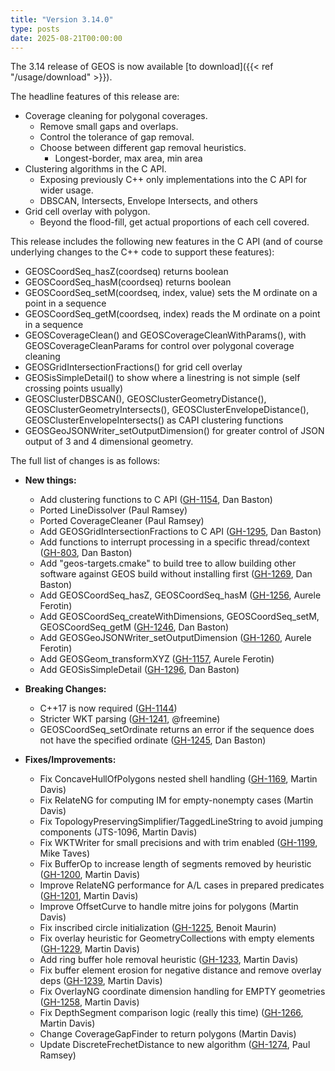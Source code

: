 ```yaml
---
title: "Version 3.14.0"
type: posts
date: 2025-08-21T00:00:00
---
```


The 3.14 release of GEOS is now available [to download]({{< ref "/usage/download" >}}).

The headline features of this release are:

* Coverage cleaning for polygonal coverages.
  * Remove small gaps and overlaps.
  * Control the tolerance of gap removal.
  * Choose between different gap removal heuristics.
    * Longest-border, max area, min area
* Clustering algorithms in the C API.
  * Exposing previously C++ only implementations into the C API for wider usage.
  * DBSCAN, Intersects, Envelope Intersects, and others
* Grid cell overlay with polygon.
  * Beyond the flood-fill, get actual proportions of each cell covered.

This release includes the following new features in the C API (and of course underlying changes to the C++ code to support these features):

  - GEOSCoordSeq_hasZ(coordseq) returns boolean
  - GEOSCoordSeq_hasM(coordseq) returns boolean
  - GEOSCoordSeq_setM(coordseq, index, value) sets the M ordinate on a point in a sequence
  - GEOSCoordSeq_getM(coordseq, index) reads the M ordinate on a point in a sequence
  - GEOSCoverageClean() and GEOSCoverageCleanWithParams(), with GEOSCoverageCleanParams for control over polygonal coverage cleaning
  - GEOSGridIntersectionFractions() for grid cell overlay
  - GEOSisSimpleDetail() to show where a linestring is not simple (self crossing points usually)
  - GEOSClusterDBSCAN(), GEOSClusterGeometryDistance(), GEOSClusterGeometryIntersects(), GEOSClusterEnvelopeDistance(), GEOSClusterEnvelopeIntersects() as CAPI clustering functions
  - GEOSGeoJSONWriter_setOutputDimension() for greater control of JSON output of 3 and 4 dimensional geometry.


<!--more-->

The full list of changes is as follows:

- **New things:**
  - Add clustering functions to C API ([GH-1154](https://github.com/libgeos/geos/issues/1154), Dan Baston)
  - Ported LineDissolver (Paul Ramsey)
  - Ported CoverageCleaner (Paul Ramsey)
  - Add GEOSGridIntersectionFractions to C API ([GH-1295](https://github.com/libgeos/geos/issues/1295), Dan Baston)
  - Add functions to interrupt processing in a specific thread/context ([GH-803](https://github.com/libgeos/geos/issues/803), Dan Baston)
  - Add "geos-targets.cmake" to build tree to allow building other software against
    GEOS build without installing first ([GH-1269](https://github.com/libgeos/geos/issues/1269), Dan Baston)
  - Add GEOSCoordSeq_hasZ, GEOSCoordSeq_hasM ([GH-1256](https://github.com/libgeos/geos/issues/1256), Aurele Ferotin)
  - Add GEOSCoordSeq_createWithDimensions, GEOSCoordSeq_setM, GEOSCoordSeq_getM ([GH-1246](https://github.com/libgeos/geos/issues/1246), Dan Baston)
  - Add GEOSGeoJSONWriter_setOutputDimension ([GH-1260](https://github.com/libgeos/geos/issues/1260), Aurele Ferotin)
  - Add GEOSGeom_transformXYZ ([GH-1157](https://github.com/libgeos/geos/issues/1157), Aurele Ferotin)
  - Add GEOSisSimpleDetail ([GH-1296](https://github.com/libgeos/geos/issues/1296), Dan Baston)

- **Breaking Changes:**
  - C++17 is now required ([GH-1144](https://github.com/libgeos/geos/issues/1144))
  - Stricter WKT parsing ([GH-1241](https://github.com/libgeos/geos/issues/1241), @freemine)
  - GEOSCoordSeq_setOrdinate returns an error if the sequence does not have the specified ordinate ([GH-1245](https://github.com/libgeos/geos/issues/1245), Dan Baston)

- **Fixes/Improvements:**
  - Fix ConcaveHullOfPolygons nested shell handling ([GH-1169](https://github.com/libgeos/geos/issues/1169), Martin Davis)
  - Fix RelateNG for computing IM for empty-nonempty cases (Martin Davis)
  - Fix TopologyPreservingSimplifier/TaggedLineString to avoid jumping components (JTS-1096, Martin Davis)
  - Fix WKTWriter for small precisions and with trim enabled ([GH-1199](https://github.com/libgeos/geos/issues/1199), Mike Taves)
  - Fix BufferOp to increase length of segments removed by heuristic ([GH-1200](https://github.com/libgeos/geos/issues/1200), Martin Davis)
  - Improve RelateNG performance for A/L cases in prepared predicates ([GH-1201](https://github.com/libgeos/geos/issues/1201), Martin Davis)
  - Improve OffsetCurve to handle mitre joins for polygons (Martin Davis)
  - Fix inscribed circle initialization ([GH-1225](https://github.com/libgeos/geos/issues/1225), Benoit Maurin)
  - Fix overlay heuristic for GeometryCollections with empty elements ([GH-1229](https://github.com/libgeos/geos/issues/1229), Martin Davis)
  - Add ring buffer hole removal heuristic ([GH-1233](https://github.com/libgeos/geos/issues/1233), Martin Davis)
  - Fix buffer element erosion for negative distance and remove overlay deps ([GH-1239](https://github.com/libgeos/geos/issues/1239), Martin Davis)
  - Fix OverlayNG coordinate dimension handling for EMPTY geometries ([GH-1258](https://github.com/libgeos/geos/issues/1258), Martin Davis)
  - Fix DepthSegment comparison logic (really this time) ([GH-1266](https://github.com/libgeos/geos/issues/1266), Martin Davis)
  - Change CoverageGapFinder to return polygons (Martin Davis)
  - Update DiscreteFrechetDistance to new algorithm ([GH-1274](https://github.com/libgeos/geos/issues/1274), Paul Ramsey)


